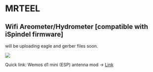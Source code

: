 # MRTEEL
<h2> Wifi Areometer/Hydrometer [compatible with iSpindel firmware] </h2>

will be uploading eagle and gerber files soon.

<img src='https://github.com/tedelm/MRTEEL/blob/master/IMG/PDB_v2.2.PNG'>

Quick link:
Wemos d1 mini (ESP) antenna mod -> <a href='https://github.com/tedelm/MRTEEL/blob/master/WemosD1MiniAntennaHack.md'>Link</a>
